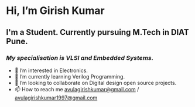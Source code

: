 # Hi, I’m Girish Kumar
## I'm a Student. Currently pursuing M.Tech in DIAT Pune.
### *My specialisation is VLSI and Embedded Systems.*

- 👀 I’m interested in Electronics. 
- 🌱 I’m currently learning Verilog Programming.
- 💞️ I’m looking to collaborate on Digital design open source projects.
- 📫 How to reach me avulagirishkumar@gmail.com / avulagirishkumar1997@gmail.com 
